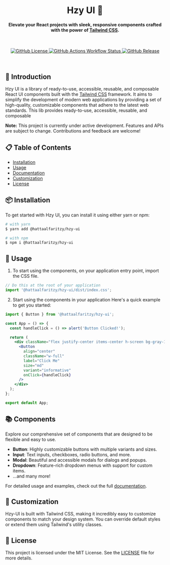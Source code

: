 <div>
  <h1 align="center">Hzy UI 🚀</h1>
   <h4 align="center">
    Elevate your React projects with sleek, responsive components crafted with the power of <a href="https://tailwindcss.com/">Tailwind CSS</a>.
  </h4>

  <br />

  <p align="center">
    <a href="https://github.com/hattaalfaritzy/hzy-ui/blob/master/LICENSE">
      <img alt="GitHub License" src="https://img.shields.io/github/license/hattaalfaritzy/hzy-ui">
    </a>
    <a href="https://github.com/hattaalfaritzy/hzy-ui/actions/workflows/main.yml">
      <img alt="GitHub Actions Workflow Status" src="https://img.shields.io/github/actions/workflow/status/hattaalfaritzy/hzy-ui/release.yml">
    </a>
    <a href="https://github.com/hattaalfaritzy/hzy-ui/releases">
      <img alt="GitHub Release" src="https://img.shields.io/github/v/release/hattaalfaritzy/hzy-ui">
    </a>
  </p>
</div>

<br />

## 🚀 Introduction

Hzy UI is a library of ready-to-use, accessible, reusable, and composable React UI components built with the [Tailwind CSS](https://tailwindcss.com/) framework. It aims to simplify the development of modern web applications by providing a set of high-quality, customizable components that adhere to the latest web standards.
This lib provides ready-to-use, accessible, reusable, and composable

**Note:** This project is currently under active development. Features and APIs are subject to change. Contributions and feedback are welcome!

## 📋 Table of Contents

- [Installation](#installation)
- [Usage](#usage)
- [Documentation](#documentation)
- [Customization](#customization)
- [License](#license)

## 📦 Installation

To get started with Hzy UI, you can install it using either yarn or npm:

```sh
# with yarn
$ yarn add @hattaalfaritzy/hzy-ui

# with npm
$ npm i @hattaalfaritzy/hzy-ui
```

## 🚀 Usage

1. To start using the components, on your application entry point, import the CSS file.

```jsx
// Do this at the root of your application
import '@hattaalfaritzy/hzy-ui/dist/index.css';
```

2. Start using the components in your application
Here's a quick example to get you started:

```jsx
import { Button } from '@hattaalfaritzy/hzy-ui';

const App = () => {
  const handleClick = () => alert('Button Clicked!');

  return (
    <div className="flex justify-center items-center h-screen bg-gray-100">
      <Button
        align="center"
        className="w-full"
        label="Click Me"
        size="md"
        variant="informative"
        onClick={handleClick}
      />
    </div>
  );
};

export default App;

```

## 📚 Components

Explore our comprehensive set of components that are designed to be flexible and easy to use.

- **Button**: Highly customizable buttons with multiple variants and sizes.
- **Input**: Text inputs, checkboxes, radio buttons, and more.
- **Modal**: Beautiful and accessible modals for dialogs and popups.
- **Dropdown**: Feature-rich dropdown menus with support for custom items.
- ...and many more!

For detailed usage and examples, check out the full [documentation](https://hattaalfaritzy.github.io/hzy-ui/).

## 🎨 Customization

Hzy-UI is built with Tailwind CSS, making it incredibly easy to customize components to match your design system. 
You can override default styles or extend them using Tailwind's utility classes.

## 📝 License

This project is licensed under the MIT License. See the [LICENSE](https://github.com/hattaalfaritzy/hzy-ui/blob/main/LICENSE) file for more details.